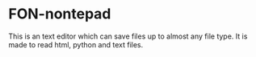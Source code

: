 # FON-nontepad
This is an text editor which can save files up to almost any file type. It is made to read html, python and text files.
